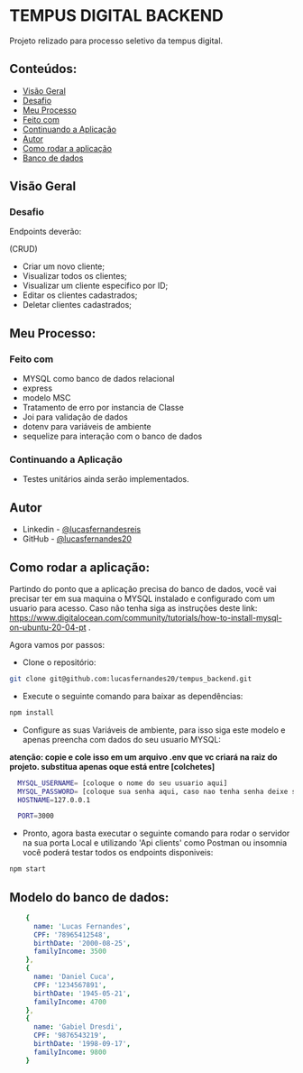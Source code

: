 # TEMPUS DIGITAL BACKEND

Projeto relizado para processo seletivo da tempus digital.

## Conteúdos:

  - [Visão Geral](#visão-geral)
  - [Desafio](#desafio)
  - [Meu Processo](#meu-processo)
  - [Feito com](#feito-com)
  - [Continuando a Aplicação](#continuando-a-aplicação)
  - [Autor](#autor)
  - [Como rodar a aplicação](#Como-rodar-a-aplicação)
  - [Banco de dados](#Modelo-do-banco-de-dados)

## Visão Geral

### Desafio

Endpoints deverão:

 (CRUD)
- Criar um novo cliente;
- Visualizar todos os clientes;
- Visualizar um cliente especifico por ID;
- Editar os clientes cadastrados;
- Deletar clientes cadastrados;


## Meu Processo:

### Feito com

- MYSQL como banco de dados relacional
- express
- modelo MSC
- Tratamento de erro por instancia de Classe
- Joi para validação de dados
- dotenv para variáveis de ambiente
- sequelize para interação com o banco de dados


### Continuando a Aplicação

- Testes unitários ainda serão implementados.

## Autor

- Linkedin - [@lucasfernandesreis](https://www.linkedin.com/in/lucasfernandesreis/)
- GitHub - [@lucasfernandes20](https://github.com/lucasfernandes20)


## Como rodar a aplicação:

 Partindo do ponto que a aplicação precisa do banco de dados, você vai precisar ter em sua maquina o MYSQL instalado e configurado com um usuario para acesso. Caso não tenha siga as instruções deste link: https://www.digitalocean.com/community/tutorials/how-to-install-mysql-on-ubuntu-20-04-pt .
  
  Agora vamos por passos:
  
  - Clone o repositório:
  
  ```sh
  git clone git@github.com:lucasfernandes20/tempus_backend.git
  ```
  
  - Execute o seguinte comando para baixar as dependências:
  
   ```sh
  npm install
  ```
  
  - Configure as suas Variáveis de ambiente, para isso siga este modelo e apenas preencha com dados do seu usuario MYSQL:
  
  **atenção: copie e cole isso em um arquivo .env que vc criará na raiz do projeto. substitua apenas oque está entre [colchetes]**
  
  ```sh
    MYSQL_USERNAME= [coloque o nome do seu usuario aqui]
    MYSQL_PASSWORD= [coloque sua senha aqui, caso nao tenha senha deixe sem valor]
    HOSTNAME=127.0.0.1

    PORT=3000
```
  
  - Pronto, agora basta executar o seguinte comando para rodar o servidor na sua porta Local e utilizando 'Api clients' como Postman ou insomnia você poderá testar todos os endpoints disponiveis:
  
  ```sh
  npm start
  ```
  
  
  ## Modelo do banco de dados:
  
  ```yaml
      {
        name: 'Lucas Fernandes',
        CPF: '78965412548',
        birthDate: '2000-08-25',
        familyIncome: 3500
      },
      {
        name: 'Daniel Cuca',
        CPF: '1234567891',
        birthDate: '1945-05-21',
        familyIncome: 4700
      },
      {
        name: 'Gabiel Dresdi',
        CPF: '9876543219',
        birthDate: '1998-09-17',
        familyIncome: 9800
      }
  
